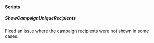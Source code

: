 
#### Scripts
##### ShowCampaignUniqueRecipients
Fixed an issue where the campaign recipients were not shown in some cases.

